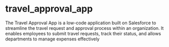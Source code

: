 # travel_approval_app
The Travel Approval App is a low-code application built on Salesforce to streamline the travel  request and approval process within an organization. It enables employees to submit travel  requests, track their status, and allows departments to manage expenses effectively
